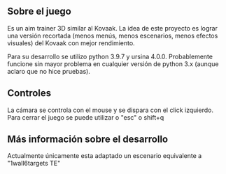 ## Sobre el juego


Es un aim trainer 3D similar al Kovaak. La idea de este proyecto es lograr una versión recortada (menos menús, menos escenarios, menos efectos visuales) del Kovaak con mejor rendimiento.

Para su desarrollo se utilizo python 3.9.7 y ursina 4.0.0. Probablemente funcione sin mayor problema en cualquier versión de python 3.x (aunque aclaro que no hice pruebas).


## Controles


La cámara se controla con el mouse y se dispara con el click izquierdo. Para cerrar el juego se puede utilizar o "esc" o shift+q


## Más información sobre el desarrollo


Actualmente únicamente esta adaptado un escenario equivalente a "1wall6targets TE"